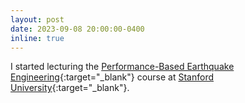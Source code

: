 ```yaml
---
layout: post
date: 2023-09-08 20:00:00-0400
inline: true
---
```


I started lecturing the [Performance-Based Earthquake Engineering](https://explorecourses.stanford.edu/search?q=CEE+385&academicYear=20232024){:target="_blank"} course at [Stanford University](https://www.stanford.edu){:target="_blank"}.
